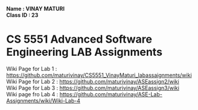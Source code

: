 **Name : VINAY MATURI**  
**Class ID : 23**  

# CS 5551 Advanced Software Engineering LAB Assignments   
Wiki Page for Lab 1 : https://github.com/maturivinay/CS5551_VinayMaturi_labassaignments/wiki  
Wiki Page for Lab 2 : https://github.com/maturivinay/ASEassign2/wiki   
Wiki Page for Lab 3 : https://github.com/maturivinay/ASEassign3/wiki  
Wiki page fro Lab 4 : https://github.com/maturivinay/ASE-Lab-Assignments/wiki/Wiki-Lab-4
